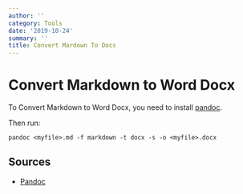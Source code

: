 ```yaml
---
author: ''
category: Tools
date: '2019-10-24'
summary: ''
title: Convert Mardown To Docs
---
```

# Convert Markdown to Word Docx

To Convert Markdown to Word Docx, you need to install [pandoc](https://pandoc.org/).

Then run:

    pandoc <myfile>.md -f markdown -t docx -s -o <myfile>.docx

## Sources

* [Pandoc](https://pandoc.org/)
